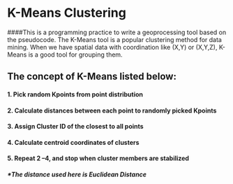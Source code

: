 # K-Means Clustering

####This is a programming practice to write a geoprocessing tool based on the pseudocode. The K-Means tool is a popular clustering method for data mining. When we have spatial data with coordination like (X,Y) or (X,Y,Z), K-Means is a good tool for grouping them.  

## The concept of K-Means listed below:

  #### 1. Pick random Kpoints from point distribution
  #### 2. Calculate distances between each point to randomly picked Kpoints
  #### 3. Assign Cluster ID of the closest to all points
  #### 4. Calculate centroid coordinates of clusters
  #### 5. Repeat 2 –4, and stop when cluster members are stabilized

##### *The distance used here is Euclidean Distance
